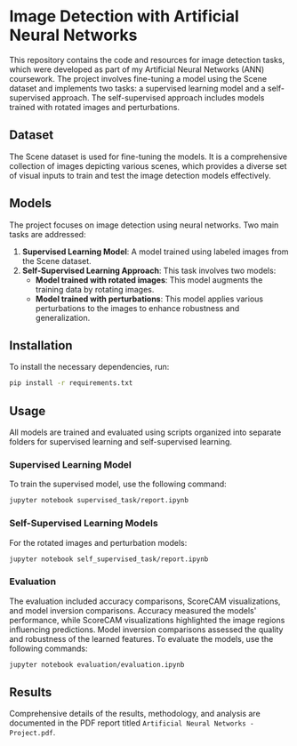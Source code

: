 # Image Detection with Artificial Neural Networks

This repository contains the code and resources for image detection tasks, which were developed as part of my Artificial Neural Networks (ANN) coursework. The project involves fine-tuning a model using the Scene dataset and implements two tasks: a supervised learning model and a self-supervised approach. The self-supervised approach includes models trained with rotated images and perturbations.

## Dataset
The Scene dataset is used for fine-tuning the models. It is a comprehensive collection of images depicting various scenes, which provides a diverse set of visual inputs to train and test the image detection models effectively.

## Models

The project focuses on image detection using neural networks. Two main tasks are addressed:
1. **Supervised Learning Model**: A model trained using labeled images from the Scene dataset.
2. **Self-Supervised Learning Approach**: This task involves two models:
   - **Model trained with rotated images**: This model augments the training data by rotating images.
   - **Model trained with perturbations**: This model applies various perturbations to the images to enhance robustness and generalization.

## Installation

To install the necessary dependencies, run:

```bash
pip install -r requirements.txt
```

## Usage


All models are trained and evaluated using scripts organized into separate folders for supervised learning and self-supervised learning.

### Supervised Learning Model

To train the supervised model, use the following command:

```bash
jupyter notebook supervised_task/report.ipynb
```

### Self-Supervised Learning Models

For the rotated images and perturbation models:

```bash
jupyter notebook self_supervised_task/report.ipynb
```

### Evaluation
The evaluation included accuracy comparisons, ScoreCAM visualizations, and model inversion comparisons. Accuracy measured the models' performance, while ScoreCAM visualizations highlighted the image regions influencing predictions. Model inversion comparisons assessed the quality and robustness of the learned features.
To evaluate the models, use the following commands:

```bash
jupyter notebook evaluation/evaluation.ipynb
```

## Results

Comprehensive details of the results, methodology, and analysis are documented in the PDF report titled `Artificial Neural Networks - Project.pdf`.
